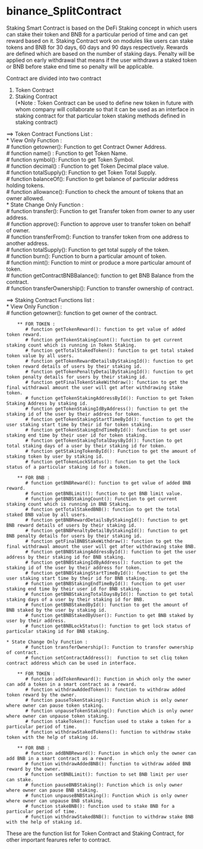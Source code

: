 # binance_SplitContract

Staking Smart Contract is based on the DeFi Staking concept in which users can stake their token and BNB for a particular period of time and can get reward based on it.
Staking Contract work on modules like users can stake tokens and BNB for 30 days, 60 days and 90 days respectively.
Rewards are defined which are based on the number of staking days.
Penalty will be applied on early withdrawal that means if the user withdraws a staked token or BNB before stake end time so penalty will be applicable.

Contract are divided into two contract
1. Token Contract  
2. Staking Contract  
(*Note : Token Contract can be used to define new token in future with whom company will collaborate so that it can be used as an interface in staking contract for that particular token staking methods defined in staking contract)  

==> Token Contract Functions List :   
    * View Only Function :  
       # function getowner(): Function to get Contract Owner Address.  
       # function name() : Function to get Token Name.  
       # function symbol(): Function to get Token Symbol.  
       # function decimal() : Function to get Token Decimal place value.  
       # function totalSupply(): Function to get Token Total Supply.  
       # function balanceOf(): Function to get balance of particular address holding tokens.  
       # function allowance(): Function to check the amount of tokens that an owner allowed.  
    * State Change Only Function :   
       # function transfer(): Function to get Transfer token from owner to any user address.  
       # function approve(): Function to approve user to transfer token on behalf of owner.  
       # function transferFrom(): Function to transfer token from one address to another address.  
       # function totalSupply(): Function to get total supply of the token.  
       # function burn(): Function to burn a particular amount of token.  
       # function mint(): Function to mint or produce a more particular amount of token.  
       # function getContractBNBBalance(): function to get BNB Balance from the contract.  
       # function transferOwnership(): Function to transfer ownership of contract.  
       
==> Staking Contract Functions list :  
    * View Only Function :  
      # function getowner(): function to get owner of the contract.  

        ** FOR TOKEN :  
           # function getTokenReward(): function to get value of added token reward.   
           # function getTokenStakingCount(): function to get current staking count which is running in Token Staking.  
           # function getTotalStakedToken(): function to get total staked token value by all users.  
           # function getTokenRewardDetailsByStakingId(): function to get token reward details of users by their staking id.  
           # function getTokenPenaltyDetailByStakingId(): function to get token penalty details for users by their staking id.  
           # function getFinalTokenStakeWithdraw(): function to get the final withdrawal amount the user will get after withdrawing stake token.  
           # function getTokenStakingAddressById(): Function to get Token Staking Address by staking id.  
           # function getTokenStakingIdByAddress(): function to get the staking id of the user by their address for token.  
           # function getTokenStakingStartTimeById(): function to get the user staking start time by their id for token staking.  
           # function getTokenStakingEndTimeById(): function to get user staking end time by their user id for token staking.  
           # function getTokenStakingTotalDaysById(): function to get total staking days of a user by their staking id for token.   
           # function getStakingTokenById(): Function to get the amount of staking token by user by staking id.  
           # function getTokenLockStatus(): function to get the lock status of a particular staking id for a token.  

        ** FOR BNB :
           # function getBNBReward(): function to get value of added BNB reward.  
           # function getBNBLimit(): function to get BNB limit value.  
           # function getBNBStakingCount(): Function to get current staking count which is running in BNB Staking.  
           # function getTotalStakedBNB(): function to get the total staked BNB value by all users.  
           # function getBNBRewardDetailsByStakingId(): function to get BNB reward details of users by their staking id.  
           # function getBNBPenaltyDetailByStakingId(): function to get BNB penalty details for users by their staking id.  
           # function getFinalBNBStakeWithdraw(): function to get the final withdrawal amount the user will get after withdrawing stake BNB.  
           # function getBNBStakingAddressById(): function to get the user address by their staking id for BNB staking.  
           # function getBNBStakingIdByAddress(): function to get the staking id of the user by their address for token.  
           # function getBNBStakingStartTimeById(): function to get the user staking start time by their id for BNB staking.  
           # function getBNBStakingEndTimeById(): function to get user staking end time by their user id for BNB staking.  
           # function getBNBStakingTotalDaysById(): function to get total staking days of a user by their staking id for BNB.  
           # function getBNBStakedById(): function to get the amount of BNB staked by the user by staking id.  
           # function getBNBStakedByUser(): Function to get BNB staked by user by their address.  
           # function getBNBLockStatus(): function to get lock status of particular staking id for BNB staking.  
           
    * State Change Only Function :   
           # function transferOwnership(): Function to transfer ownership of contract.  
           # function setContractAddress():  Function to set cliq token contract address which can be used in interface.  

        ** FOR TOKEN :   
           # function addTokenReward(): Function in which only the owner can add a token in a smart contract as a reward.  
           # function withdrawAddedToken(): function to withdraw added token reward by the owner.  
           # function pauseTokenStaking(): Function which is only owner where owner can pause token staking.  
           # function unpauseTokenStaking(): Function which is only owner where owner can unpause token staking.  
           # function stakeToken(): function used to stake a token for a particular period of time.  
           # function withdrawStakedTokens(): function to withdraw stake token with the help of staking id.  

        ** FOR BNB :  
           # function addBNBReward(): Function in which only the owner can add BNB in a smart contract as a reward.  
           # function withdrawAddedBNB(): function to withdraw added BNB reward by the owner.    
           # function setBNBLimit(): function to set BNB limit per user can stake.  
           # function pauseBNBStaking(): Function which is only owner where owner can pause BNB staking.
           # function unpauseBNBStaking(): Function which is only owner where owner can unpause BNB staking.  
           # function stakeBNB(): function used to stake BNB for a particular period of time.  
           # function withdrawStakedBNB(): function to withdraw stake BNB with the help of staking id.  
           
             
  These are the function list for Token Contract and Staking Contract, for other important fearures refer to contract.  
